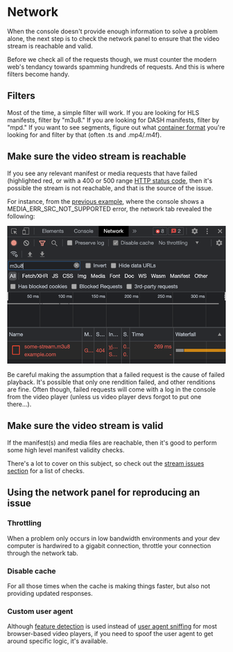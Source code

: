 # Network

When the console doesn't provide enough information to solve a problem alone, the next step is to check the network panel to ensure that the video stream is reachable and valid.

Before we check all of the requests though, we must counter the modern web's tendancy towards spamming hundreds of requests. And this is where filters become handy.

## Filters

Most of the time, a simple filter will work. If you are looking for HLS manifests, filter by "m3u8." If you are looking for DASH manifests, filter by "mpd." If you want to see segments, figure out what [container format](https://en.wikipedia.org/wiki/Comparison_of_video_container_formats) you're looking for and filter by that (often .ts and .mp4/.m4f).

## Make sure the video stream is reachable

If you see any relevant manifest or media requests that have failed (highlighted red, or with a 400 or 500 range [HTTP status code](https://en.wikipedia.org/wiki/List_of_HTTP_status_codes), then it's possible the stream is not reachable, and that is the source of the issue.

For instance, from the [previous example](devtools-console#media_err_src_not_supported), where the console shows a MEDIA\_ERR\_SRC\_NOT\_SUPPORTED error, the network tab revealed the following:

![Image of 404 for manifest request](/img/network-404-manifest.png)

Be careful making the assumption that a failed request is the cause of failed playback. It's possible that only one rendition failed, and other renditions are fine. Often though, failed requests will come with a log in the console from the video player (unless us video player devs forgot to put one there...).

## Make sure the video stream is valid

If the manifest(s) and media files are reachable, then it's good to perform some high level manifest validity checks.

There's a lot to cover on this subject, so check out the [stream issues section](stream-issues) for a list of checks.

## Using the network panel for reproducing an issue

### Throttling

When a problem only occurs in low bandwidth environments and your dev computer is hardwired to a gigabit connection, throttle your connection through the network tab.

### Disable cache

For all those times when the cache is making things faster, but also not providing updated responses.

### Custom user agent

Although [feature detection](https://en.wikipedia.org/wiki/Feature_detection_(web_development)) is used instead of [user agent sniffing](https://en.wikipedia.org/wiki/User_agent#User_agent_sniffing) for most browser-based video players, if you need to spoof the user agent to get around specific logic, it's available.
